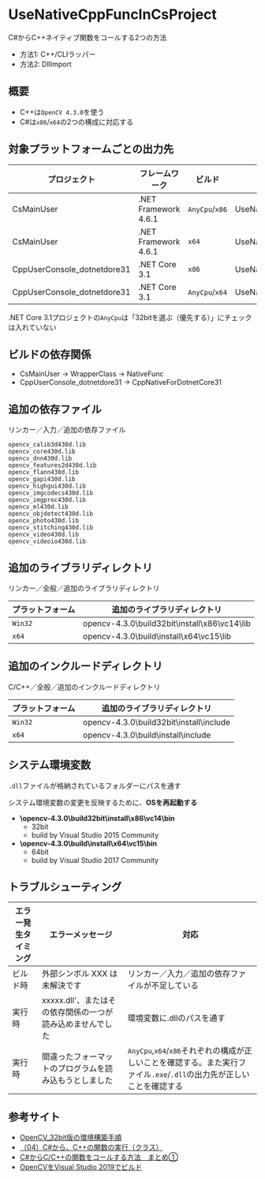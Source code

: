 # UseNativeCppFuncInCsProject

C#からC++ネイティブ関数をコールする2つの方法

- 方法1: C++/CLIラッパー
- 方法2: DllImport

## 概要

- C++は`OpenCV 4.3.0`を使う
- C#は`x86`/`x64`の2つの構成に対応する

## 対象プラットフォームごとの出力先

プロジェクト|フレームワーク|ビルド|出力先
-|-|-|-
CsMainUser|.NET Framework 4.6.1|`AnyCpu`/`x86`|UseNativeCppFuncInCsProject\Debug
CsMainUser|.NET Framework 4.6.1|`x64`|UseNativeCppFuncInCsProject\x64\Debug
CppUserConsole_dotnetdore31|.NET Core 3.1|`x86`|UseNativeCppFuncInCsProject\Debug\netcoreapp3.1
CppUserConsole_dotnetdore31|.NET Core 3.1|`AnyCpu`/`x64`|UseNativeCppFuncInCsProject\x64\Debug\netcoreapp3.1

.NET Core 3.1プロジェクトの`AnyCpu`は「32bitを選ぶ（優先する）」にチェックは入れていない

## ビルドの依存関係

- CsMainUser → WrapperClass → NativeFunc
- CppUserConsole_dotnetdore31 → CppNativeForDotnetCore31

## 追加の依存ファイル

リンカー／入力／追加の依存ファイル

```text
opencv_calib3d430d.lib
opencv_core430d.lib
opencv_dnn430d.lib
opencv_features2d430d.lib
opencv_flann430d.lib
opencv_gapi430d.lib
opencv_highgui430d.lib
opencv_imgcodecs430d.lib
opencv_imgproc430d.lib
opencv_ml430d.lib
opencv_objdetect430d.lib
opencv_photo430d.lib
opencv_stitching430d.lib
opencv_video430d.lib
opencv_videoio430d.lib
```

## 追加のライブラリディレクトリ

リンカー／全般／追加のライブラリディレクトリ

プラットフォーム|追加のライブラリディレクトリ
-|-
`Win32`|opencv-4.3.0\build32bit\install\x86\vc14\lib
`x64`|opencv-4.3.0\build\install\x64\vc15\lib

## 追加のインクルードディレクトリ

C/C++／全般／追加のインクルードディレクトリ

プラットフォーム|追加のライブラリディレクトリ
-|-
`Win32`|  opencv-4.3.0\build32bit\install\include
`x64`|opencv-4.3.0\build\install\include

## システム環境変数

`.dll`ファイルが格納されているフォルダーにパスを通す

システム環境変数の変更を反映するために、**OSを再起動する**

- **\opencv-4.3.0\build32bit\install\x86\vc14\bin**
  - 32bit
  - build by Visual Studio 2015 Community
- **\opencv-4.3.0\build\install\x64\vc15\bin**
  - 64bit
  - build by Visual Studio 2017 Community

## トラブルシューティング

エラー発生タイミング|エラーメッセージ|対応
-|-|-
ビルド時|外部シンボル XXX は未解決です|リンカー／入力／追加の依存ファイルが不足している
実行時|xxxxx.dll'、またはその依存関係の一つが読み込めませんでした|環境変数に.dllのパスを通す
実行時|間違ったフォーマットのプログラムを読み込もうとしました|`AnyCpu`,`x64`/`x86`それぞれの構成が正しいことを確認する。また実行ファイル`.exe`/`.dll`の出力先が正しいことを確認する

## 参考サイト

- [OpenCV_32bit版の環境構築手順](https://bluebirdofoz.hatenablog.com/entry/2019/10/26/200208)
- [（04）C#から、C++の関数の実行（クラス）](https://waku-take-a.github.io/Programming.html)
- [C#からC/C++の関数をコールする方法　まとめ①](https://qiita.com/TackKaiware/items/27ebcf10bb2624db197a)
- [OpenCVをVisual Studio 2019でビルド](https://blog.goo.ne.jp/yoossh/e/fe038fc38cf3b276f626a421ca927fe4)